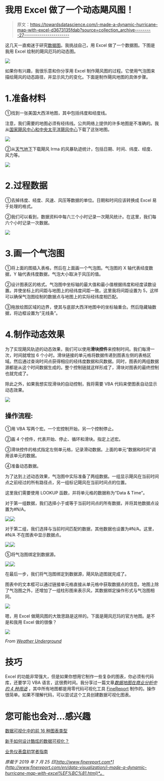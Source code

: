 # 我用 Excel 做了一个动态飓风图！

> 原文：<https://towardsdatascience.com/i-made-a-dynamic-hurricane-map-with-excel-d3673135fdab?source=collection_archive---------27----------------------->

这几天一直痴迷于研究[数据图](/4-uses-of-data-maps-in-business-analysis-9f9589c3f69a)。我挑战自己，用 Excel 做了一个数据图。下图是我用 Excel 绘制的飓风厄玛的动态图。

![](img/3e652087cd3946d47542dbfe052e611e.png)

如果你有兴趣，我很乐意和你分享用 Excel 制作飓风图的过程。它使用气泡图来描绘飓风的动态路径，并显示风力的变化。下面是制作飓风地图的具体步骤。

# 1.准备材料

①找到一张美国大西洋地图，其中包括纬度和经度线。

注意，我们需要的地图必须有经纬线。公共网络上提供的许多地图是不准确的。我从[国家飓风中心和中央太平洋飓风中心](https://www.nhc.noaa.gov/tracking_charts.shtml)下载了这张地图。

![](img/4294bb9ba049580987f7da113f5564f2.png)

②从[天气地下](https://www.wunderground.com/hurricane/atlantic/2017/hurricane-irma?mr=1)下载飓风 Irma 的风暴轨迹统计，包括日期、时间、纬度、经度、风力等。

![](img/c93da567ef2afd8de6bd737a202b72de.png)

# 2.过程数据

①去掉纬度、经度、风速、风压等数据的单位。日期和时间应该转换成 Excel 易于处理的格式。

②我们可以看到，数据资料中每六三个小时记录一次飓风统计。在这里，我们每六个小时记录一次数据。

![](img/c4fd8e4adba475969016ce3b8c5193c7.png)

# 3.画一个气泡图

①将上面的图插入表格，然后在上面画一个气泡图。气泡图的 X 轴代表经度数据，Y 轴代表纬度数据，气泡大小取决于风压的值。

②设计图表区的格式。气泡图中坐标轴的最大值和最小值根据纬度和经度读数设置。并使坐标上的间距与地图上的经纬度间距一致。这里我将间距设置为 5，这样可以确保气泡图绘制的数据点与地图上的实际经纬度相匹配。

③拖放绘图区域的边界，使其与底部大西洋地图中的坐标轴重合。然后隐藏轴数据，将边框设置为“无线条”。

# 4.制作动态效果

为了实现飓风轨迹的动态效果，我们可以使用**滑块控件**来控制时间。我们每滑一次，时间就增加 6 个小时。滑块链接的单元格将数据传递到图表左侧的表格区域。然后通过查询时间点获得相应的经纬度数据和风数据。同时，图表的两组数据源都是从这个时间数据生成的。整个控制链就这样形成了，滑块对图表的最终控制也就完成了。

除此之外，如果我想实现滑块的自动控制，我将需要 VBA 代码来使图表自动显示动态效果。

![](img/2ca03b4ef4668c83465da8158d88b365.png)

## 操作流程:

①用 VBA 写两个宏。一个宏控制开始，另一个控制停止。

②画 4 个控件，代表开始、停止、循环和滑块。指定上述宏。

③滑块控件的格式指定左侧单元格，记录滑动数据。上面的单元“数据和时间”调用该单元的数据。

④准备动态数据。

为了达到上述动态效果，气泡图中实际准备了两组数据。一组显示飓风在当前时间点之前经过的所有路径点，另一组标记飓风在当前时间点的位置。

这里我们需要使用 LOOKUP 函数，并将单元格的数据称为“Data & Time”。

对于第一组数据，我们选择小于或等于当前时间点的所有数据，并将其他数据点设置为#N/A。

![](img/bcedb99b27bc8ce0047271a19d2f03b3.png)![](img/674dbe0fa7a99867050c2726fb6ee64c.png)

对于第二组，我们选择与当前时间匹配的数据，其他数据也设置为#N/A。这里，#N/A 不在图表中显示数据点。

![](img/a5bf6257f68068abde53f70f4cda6b63.png)![](img/4d2c18b5484024d2d40c09c8166f49eb.png)

⑤将气泡图绑定到数据源。

![](img/99d317f9cfa81b5e27bc0f6650d6abf0.png)![](img/c1f88804045c88f4783767a46c10b5f5.png)

在最后一步，我们将气泡图绑定到数据源，飓风轨迹图就完成了。

图表中的文本框可以通过链接单元格直接从单元格中获取数据点的信息。地图上除了气泡图之外，还增加了一组柱形图来表示风，其数据绑定操作形式与气泡图相同。

![](img/bfe58c9771c5d2a348dd9afca61c53ea.png)

嗯，用 Excel 做飓风图的大致思路是这样的。下面是飓风厄玛的官方地图。是不是和我用 Excel 做的很像？

![](img/96bebe88a850cd5088bb4286b1cc6c5d.png)

*From* [*Weather Underground*](https://www.wunderground.com/)

# 技巧

Excel 的功能非常强大，但是如果你想用它制作一些复杂的图表，你必须有代码库，还要学习 VBA 语言，这很费时间。我分享过一篇文章[*数据地图在商业分析中的 4 种用途*](/4-uses-of-data-maps-in-business-analysis-9f9589c3f69a) ，其中所有地图都是用零代码可视化工具 [FineReport](http://www.finereport.com/en/product?utm_source=medium&utm_medium=media&utm_campaign=blog&utm_term=09) 制作的。操作很简单。如果不理解代码，可以尝试这个工具创建数据可视化图表。

# 您可能也会对…感兴趣

[数据可视化中的前 16 种图表类型](/top-16-types-of-chart-in-data-visualization-196a76b54b62)

[新手如何设计酷炫的数据可视化？](/how-can-beginners-design-cool-data-visualizations-d413ee288671)

[业务仪表盘初学者指南](/a-beginners-guide-to-business-dashboards-981a8192a967)

*原载于 2019 年 7 月 25 日*[*http://www.finereport.com*](http://www.finereport.com/en/data-visualization/i-made-a-dynamic-hurricane-map-with-excel%EF%BC%81.html)*。*